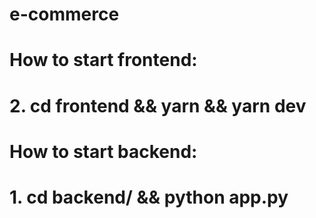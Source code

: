 # e-commerce

# How to start frontend:

# 2. cd frontend && yarn && yarn dev

# How to start backend:

# 1. cd backend/ && python app.py
